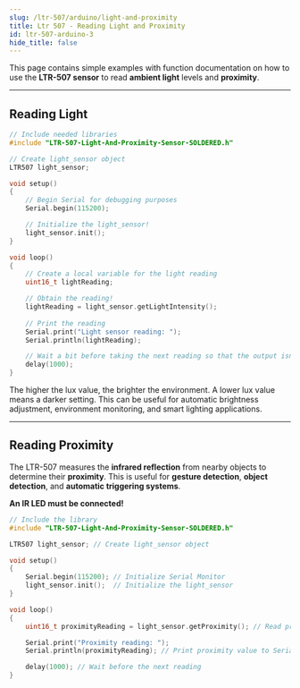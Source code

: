 ```yaml
---
slug: /ltr-507/arduino/light-and-proximity
title: Ltr 507 - Reading Light and Proximity
id: ltr-507-arduino-3
hide_title: false
---
```


This page contains simple examples with function documentation on how to use the **LTR-507 sensor** to read **ambient light** levels and **proximity**.

---

## Reading Light

```cpp
// Include needed libraries
#include "LTR-507-Light-And-Proximity-Sensor-SOLDERED.h"

// Create light_sensor object
LTR507 light_sensor;

void setup()
{
    // Begin Serial for debugging purposes
    Serial.begin(115200);

    // Initialize the light_sensor!
    light_sensor.init();
}

void loop()
{
    // Create a local variable for the light reading
    uint16_t lightReading;

    // Obtain the reading!
    lightReading = light_sensor.getLightIntensity();
    
    // Print the reading
    Serial.print("Light sensor reading: ");
    Serial.println(lightReading);

    // Wait a bit before taking the next reading so that the output isn't too fast
    delay(1000);
}
```

<FunctionDocumentation functionName="light_sensor.getLightIntensity()" description="Reads the ambient light intensity in lux from the LTR-507 sensor." returnDescription="A 16-bit integer (lux)." parameters={[]} />

<InfoBox> The higher the lux value, the brighter the environment. A lower lux value means a darker setting. This can be useful for automatic brightness adjustment, environment monitoring, and smart lighting applications. </InfoBox>

<CenteredImage src="/img/ltr-507/light_noo_hand.png" alt="Serial Monitor" caption="Sensor with a connected IR LED in open air" width="700px"/>
<CenteredImage src="/img/ltr-507/serial_light_no_hand.png" alt="Serial Monitor" caption="Serial Monitor output" width="700px"/>

<CenteredImage src="/img/ltr-507/light_with_hand.png" alt="Serial Monitor" caption="Sensor covered by a hand" width="700px"/>
<CenteredImage src="/img/ltr-507/serial_light_with_hand.png" alt="Serial Monitor" caption="LTR-507 Light Sensor Serial Monitor output" width="700px"/>

<QuickLink title="readLight.ino" description="Example file for reading the light sensor value using the LTR-507" url="https://github.com/SolderedElectronics/Soldered-Digital-Light-Sensor-Arduino-Library/blob/main/examples/readLight/readLight.ino" />

---

## Reading Proximity

The LTR-507 measures the **infrared reflection** from nearby objects to determine their **proximity**. This is useful for **gesture detection**, **object detection**, and **automatic triggering systems**.

<WarningBox>**An IR LED must be connected!**</WarningBox>

```cpp
// Include the library
#include "LTR-507-Light-And-Proximity-Sensor-SOLDERED.h"

LTR507 light_sensor; // Create light_sensor object

void setup()
{
    Serial.begin(115200); // Initialize Serial Monitor
    light_sensor.init();  // Initialize the light_sensor
}

void loop()
{
    uint16_t proximityReading = light_sensor.getProximity(); // Read proximity value

    Serial.print("Proximity reading: ");
    Serial.println(proximityReading); // Print proximity value to Serial Monitor

    delay(1000); // Wait before the next reading
}
```

<FunctionDocumentation functionName="light_sensor.getProximity()" description="Reads the proximity value based on infrared reflection from nearby objects." returnDescription="A 16-bit integer." parameters={[]} />

<CenteredImage src="/img/ltr-507/proximity_no_hand.png" alt="Serial Monitor" caption="Sensor with a connected IR LED in open air" width="700px"/>
<CenteredImage src="/img/ltr-507/serial_distance_to_camera.png" alt="Serial Monitor" caption="Serial Monitor output" width="700px"/>

<CenteredImage src="/img/ltr-507/proximity_with_hand.png" alt="Serial Monitor" caption="Sensor covered by a hand" width="700px"/>
<CenteredImage src="/img/ltr-507/serial_distance_to_hand.png" alt="Serial Monitor" caption="LTR-507 Light Sensor Serial Monitor output" width="700px"/>

<QuickLink title="readProximity.ino" description="Example file for reading the proximity sensor value using the LTR-507" url="https://github.com/SolderedElectronics/Soldered-Digital-Light-Sensor-Arduino-Library/blob/main/examples/readProximity/readProximity.ino" />